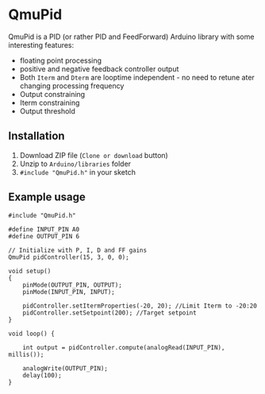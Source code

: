 # QmuPid

QmuPid is a PID (or rather PID and FeedForward) Arduino library with some interesting features:

* floating point processing
* positive and negative feedback controller output
* Both `Iterm` and `Dterm` are looptime independent - no need to retune ater changing processing frequency
* Output constraining
* Iterm constraining
* Output threshold

## Installation

1. Download ZIP file (`Clone or download` button)
2. Unzip to `Arduino/libraries` folder
3. `#include "QmuPid.h"` in your sketch

## Example usage

```
#include "QmuPid.h"

#define INPUT_PIN A0
#define OUTPUT_PIN 6

// Initialize with P, I, D and FF gains
QmuPid pidController(15, 3, 0, 0);

void setup()
{
    pinMode(OUTPUT_PIN, OUTPUT);
    pinMode(INPUT_PIN, INPUT);

    pidController.setItermProperties(-20, 20); //Limit Iterm to -20:20
    pidController.setSetpoint(200); //Target setpoint
}

void loop() {

    int output = pidController.compute(analogRead(INPUT_PIN), millis());
    
    analogWrite(OUTPUT_PIN);
    delay(100);
}


```
